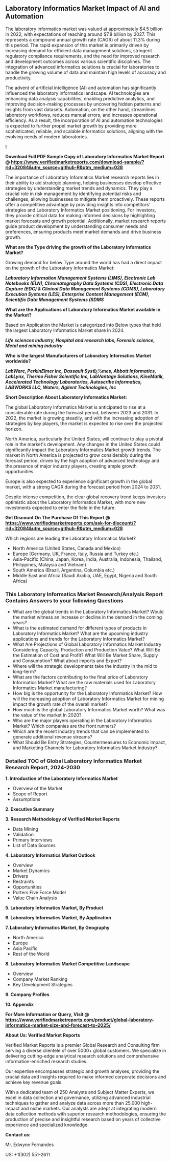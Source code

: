 <h2>Laboratory Informatics Market Impact of AI and Automation</h2><p>The laboratory informatics market was valued at approximately $4.5 billion in 2022, with expectations of reaching around $7.8 billion by 2027. This represents a compound annual growth rate (CAGR) of about 11.3% during this period. The rapid expansion of this market is primarily driven by increasing demand for efficient data management solutions, stringent regulatory compliance requirements, and the need for improved research and development outcomes across various scientific disciplines. The integration of advanced informatics solutions is crucial for laboratories to handle the growing volume of data and maintain high levels of accuracy and productivity.</p><p>The advent of artificial intelligence (AI) and automation has significantly influenced the laboratory informatics landscape. AI technologies are enhancing data analysis capabilities, enabling predictive analytics, and improving decision-making processes by uncovering hidden patterns and insights from vast datasets. Automation, on the other hand, streamlines laboratory workflows, reduces manual errors, and increases operational efficiency. As a result, the incorporation of AI and automation technologies is expected to further propel market growth by providing more sophisticated, reliable, and scalable informatics solutions, aligning with the evolving needs of modern laboratories.</p>t</p><p id="" class=""><strong>Download Full PDF Sample Copy of Laboratory Informatics Market Report @ <a href="https://www.verifiedmarketreports.com/download-sample/?rid=32084&utm_source=github-R&utm_medium=028" target="_blank">https://www.verifiedmarketreports.com/download-sample/?rid=32084&utm_source=github-R&utm_medium=028</a></strong></p><p>The importance of&nbsp;Laboratory Informatics Market research reports lies in their ability to aid strategic planning, helping businesses develop effective strategies by understanding market trends and dynamics. They play a crucial role in risk management by identifying potential risks and challenges, allowing businesses to mitigate them proactively. These reports offer a competitive advantage by providing insights into competitors' strategies and Laboratory Informatics Market positioning. For investors, they provide critical data for making informed decisions by highlighting market forecasts and growth potential. Additionally, market research reports guide product development by understanding consumer needs and preferences, ensuring products meet market demands and drive business growth.</p><p><strong>What are the&nbsp;Type driving the growth of the Laboratory Informatics Market?</strong></p><p id="" class="">Growing demand for below Type around the world has had a direct impact on the growth of the Laboratory Informatics Market:</p><em><strong>Laboratory Information Management Systems (LIMS), Electronic Lab Notebooks (ELN), Chromatography Data Systems (CDS), Electronic Data Capture (EDC) & Clinical Data Management Systems (CDMS), Laboratory Execution Systems (LES), Enterprise Content Management (ECM), Scientific Data Management Systems (SDMS</strong></em></p><strong>What are the&nbsp;Applications&nbsp;of Laboratory Informatics Market available in the Market?</strong></p><p id="" class="">Based on Application the Market is categorized into Below types that held the largest Laboratory Informatics Market share In 2024.</p><em><strong>Life sciences industry, Hospital and research labs, Forensic science, Metal and mining industry</strong></em></p><strong>Who is the largest Manufacturers of Laboratory Informatics Market worldwide?</strong></p><p><em><strong>LabWare, PerkinElmer Inc, Dassault Systï¿½mes, Abbott Informatics, LabLynx, Thermo Fisher Scientific Inc, LabVantage Solutions, KineMatik, Accelerated Technology Laboratories, Autoscribe Informatics, LABWORKS LLC, Waters, Agilent Technologies, Inc</strong></em></p><p id="" class=""><strong>Short Description About Laboratory Informatics Market:</strong></p><p>The global Laboratory Informatics Market is anticipated to rise at a considerable rate during the forecast period, between 2023 and 2031. In 2022, the market is growing steadily, and with the increasing adoption of strategies by key players, the market is expected to rise over the projected horizon.</p><p>North America, particularly the United States, will continue to play a pivotal role in the market's development. Any changes in the United States could significantly impact the Laboratory Informatics Market growth trends. The market in North America is projected to grow considerably during the forecast period, driven by the high adoption of advanced technology and the presence of major industry players, creating ample growth opportunities.</p><p>Europe is also expected to experience significant growth in the global market, with a strong CAGR during the forecast period from 2024 to 2031.</p><p>Despite intense competition, the clear global recovery trend keeps investors optimistic about the Laboratory Informatics Market, with more new investments expected to enter the field in the future.</p><p id="" class=""><strong>Get Discount On The Purchase Of This Report @ <a href="https://www.verifiedmarketreports.com/ask-for-discount/?rid=32084&utm_source=github-R&utm_medium=028" target="_blank">https://www.verifiedmarketreports.com/ask-for-discount/?rid=32084&utm_source=github-R&utm_medium=028</a></strong></p>Which regions are leading the Laboratory Informatics Market?</p><ul><li>North America (United States, Canada and Mexico)</li><li>Europe (Germany, UK, France, Italy, Russia and Turkey etc.)</li><li>Asia-Pacific (China, Japan, Korea, India, Australia, Indonesia, Thailand, Philippines, Malaysia and Vietnam)</li><li>South America (Brazil, Argentina, Columbia etc.)</li><li>Middle East and Africa (Saudi Arabia, UAE, Egypt, Nigeria and South Africa)</li></ul><h3 id="" class="">This Laboratory Informatics Market Research/Analysis Report Contains Answers to your following Questions</h3><ul><li>What are the global trends in the Laboratory Informatics Market? Would the market witness an increase or decline in the demand in the coming years?</li><li>What is the estimated demand for different types of products in Laboratory Informatics Market? What are the upcoming industry applications and trends for the Laboratory Informatics Market?</li><li>What Are Projections of Global Laboratory Informatics Market Industry Considering Capacity, Production and Production Value? What Will Be the Estimation of Cost and Profit? What Will Be Market Share, Supply and Consumption? What about imports and Export?</li><li>Where will the strategic developments take the industry in the mid to long-term?</li><li>What are the factors contributing to the final price of Laboratory Informatics Market? What are the raw materials used for Laboratory Informatics Market manufacturing?</li><li>How big is the opportunity for the Laboratory Informatics Market? How will the increasing adoption of Laboratory Informatics Market for mining impact the growth rate of the overall market?</li><li>How much is the global Laboratory Informatics Market worth? What was the value of the market In 2020?</li><li>Who are the major players operating in the Laboratory Informatics Market? Which companies are the front runners?</li><li>Which are the recent industry trends that can be implemented to generate additional revenue streams?</li><li>What Should Be Entry Strategies, Countermeasures to Economic Impact, and Marketing Channels for Laboratory Informatics Market Industry?</li></ul><h3 id="" class="">Detailed TOC of Global Laboratory Informatics Market Research Report, 2024-2030</h3><p id="" class=""><strong>1. Introduction of the Laboratory Informatics Market</strong></p><ul><li>Overview of the Market</li><li>Scope of Report</li><li>Assumptions</li></ul><p id="" class=""><strong>2. Executive Summary</strong></p><p id="" class=""><strong>3. Research Methodology of Verified Market Reports</strong></p><ul><li>Data Mining</li><li>Validation</li><li>Primary Interviews</li><li>List of Data Sources</li></ul><p id="" class=""><strong>4. Laboratory Informatics Market Outlook</strong></p><ul><li>Overview</li><li>Market Dynamics</li><li>Drivers</li><li>Restraints</li><li>Opportunities</li><li>Porters Five Force Model</li><li>Value Chain Analysis</li></ul><p id="" class=""><strong>5. Laboratory Informatics Market, By Product</strong></p><p id="" class=""><strong>6. Laboratory Informatics Market, By Application</strong></p><p id="" class=""><strong>7. Laboratory Informatics Market, By Geography</strong></p><ul><li>North America</li><li>Europe</li><li>Asia Pacific</li><li>Rest of the World</li></ul><p id="" class=""><strong>8. Laboratory Informatics Market Competitive Landscape</strong></p><ul><li>Overview</li><li>Company Market Ranking</li><li>Key Development Strategies</li></ul><p id="" class=""><strong>9. Company Profiles</strong></p><p id="" class=""><strong>10. Appendix</strong></p><p id="" class=""><strong>For More Information or Query, Visit @ <a href="https://www.verifiedmarketreports.com/product/global-laboratory-informatics-market-size-and-forecast-to-2025/" target="_blank">https://www.verifiedmarketreports.com/product/global-laboratory-informatics-market-size-and-forecast-to-2025/</a></strong></p><p id="" class=""><strong>About Us: Verified Market Reports</strong></p><p id="" class="">Verified Market Reports is a premier Global Research and Consulting firm serving a diverse clientele of over 5000+ global customers. We specialize in delivering cutting-edge analytical research solutions and comprehensive information-enriched research studies.</p><p id="" class="">Our expertise encompasses strategic and growth analyses, providing the crucial data and insights required to make informed corporate decisions and achieve key revenue goals.</p><p id="" class="">With a dedicated team of 250 Analysts and Subject Matter Experts, we excel in data collection and governance, utilizing advanced industrial techniques to gather and analyze data across more than 25,000 high-impact and niche markets. Our analysts are adept at integrating modern data collection methods with superior research methodologies, ensuring the production of precise and insightful research based on years of collective experience and specialized knowledge.</p><p id="" class=""><strong>Contact us:</strong></p><p id="" class="">Mr. Edwyne Fernandes</p><p id="" class="">US: +1(302) 551-2611</p>
